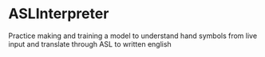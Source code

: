 # ASLInterpreter
Practice making and training a model to understand hand symbols from live input and translate through ASL to written english
